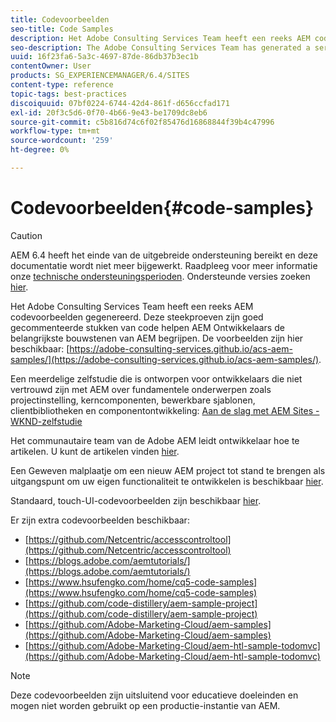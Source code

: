```yaml
---
title: Codevoorbeelden
seo-title: Code Samples
description: Het Adobe Consulting Services Team heeft een reeks AEM codevoorbeelden gegenereerd
seo-description: The Adobe Consulting Services Team has generated a series of AEM code samples
uuid: 16f23fa6-5a3c-4697-87de-86db37b3ec1b
contentOwner: User
products: SG_EXPERIENCEMANAGER/6.4/SITES
content-type: reference
topic-tags: best-practices
discoiquuid: 07bf0224-6744-42d4-861f-d656ccfad171
exl-id: 20f3c5d6-0f70-4b66-9e43-be1709dc8eb6
source-git-commit: c5b816d74c6f02f85476d16868844f39b4c47996
workflow-type: tm+mt
source-wordcount: '259'
ht-degree: 0%

---
```


# Codevoorbeelden{#code-samples}

>[!CAUTION]
>
>AEM 6.4 heeft het einde van de uitgebreide ondersteuning bereikt en deze documentatie wordt niet meer bijgewerkt. Raadpleeg voor meer informatie onze [technische ondersteuningsperioden](https://helpx.adobe.com/support/programs/eol-matrix.html). Ondersteunde versies zoeken [hier](https://experienceleague.adobe.com/docs/).

Het Adobe Consulting Services Team heeft een reeks AEM codevoorbeelden gegenereerd. Deze steekproeven zijn goed gecommenteerde stukken van code helpen AEM Ontwikkelaars de belangrijkste bouwstenen van AEM begrijpen. De voorbeelden zijn hier beschikbaar: [https://adobe-consulting-services.github.io/acs-aem-samples/](https://adobe-consulting-services.github.io/acs-aem-samples/).

Een meerdelige zelfstudie die is ontworpen voor ontwikkelaars die niet vertrouwd zijn met AEM over fundamentele onderwerpen zoals projectinstelling, kerncomponenten, bewerkbare sjablonen, clientbibliotheken en componentontwikkeling: [Aan de slag met AEM Sites - WKND-zelfstudie](https://helpx.adobe.com/experience-manager/kt/sites/using/getting-started-wknd-tutorial-develop.html)

Het communautaire team van de Adobe AEM leidt ontwikkelaar hoe te artikelen. U kunt de artikelen vinden [hier](https://helpx.adobe.com/experience-manager/topics/how-to.html).

Een Geweven malplaatje om een nieuw AEM project tot stand te brengen als uitgangspunt om uw eigen functionaliteit te ontwikkelen is beschikbaar [hier](https://github.com/Adobe-Marketing-Cloud/aem-project-archetype).

Standaard, touch-UI-codevoorbeelden zijn beschikbaar [hier](/help/sites-developing/developing-components.md).

Er zijn extra codevoorbeelden beschikbaar:

* [https://github.com/Netcentric/accesscontroltool](https://github.com/Netcentric/accesscontroltool)
* [https://blogs.adobe.com/aemtutorials/](https://blogs.adobe.com/aemtutorials/)
* [https://www.hsufengko.com/home/cq5-code-samples](https://www.hsufengko.com/home/cq5-code-samples)
* [https://github.com/code-distillery/aem-sample-project](https://github.com/code-distillery/aem-sample-project)
* [https://github.com/Adobe-Marketing-Cloud/aem-samples](https://github.com/Adobe-Marketing-Cloud/aem-samples)
* [https://github.com/Adobe-Marketing-Cloud/aem-htl-sample-todomvc](https://github.com/Adobe-Marketing-Cloud/aem-htl-sample-todomvc)

>[!NOTE]
>
>Deze codevoorbeelden zijn uitsluitend voor educatieve doeleinden en mogen niet worden gebruikt op een productie-instantie van AEM.
